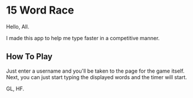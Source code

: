 # 15 Word Race
Hello, All.

I made this app to help me type faster in a competitive manner.
## How To Play
Just enter a username and you'll be taken to the page for the game itself. Next, you can just start typing the displayed words and the timer will start. 

GL, HF.
